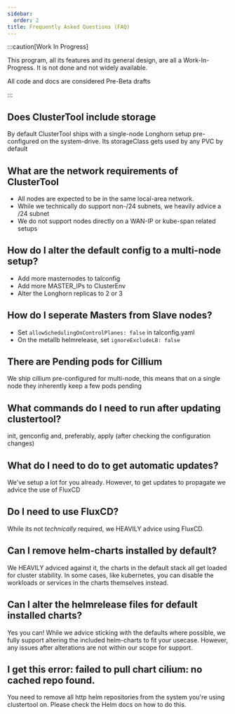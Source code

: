```yaml
---
sidebar:
  order: 2
title: Frequently Asked Questions (FAQ)
---
```


:::caution[Work In Progress]

This program, all its features and its general design, are all a Work-In-Progress. It is not done and not widely available.

All code and docs are considered Pre-Beta drafts

:::


## Does ClusterTool include storage

By default ClusterTool ships with a single-node Longhorn setup pre-configured on the system-drive.
Its storageClass gets used by any PVC by default

## What are the network requirements of ClusterTool

- All nodes are expected to be in the same local-area network.
- While we technically do support non-/24 subnets, we heavily advice a /24 subnet
- We do not support nodes directly on a WAN-IP or kube-span related setups

## How do I alter the default config to a multi-node setup?

- Add more masternodes to talconfig
- Add more MASTER_IPs to ClusterEnv
- Alter the Longhorn replicas to 2 or 3

## How do I seperate Masters from Slave nodes?

- Set `allowSchedulingOnControlPlanes: false` in talconfig.yaml
- On the metallb helmrelease, set `ignoreExcludeLB: false`

## There are Pending pods for Cillium

We ship cillium pre-configured for multi-node, this means that on a single node they inherently keep a few pods pending

## What commands do I need to run after updating clustertool?

init, genconfig and, preferably, apply (after checking the configuration changes)

## What do I need to do to get automatic updates?

We've setup a lot for you already.
However, to get updates to propagate we advice the use of FluxCD

## Do I need to use FluxCD?

While its not *technically* required, we HEAVILY advice using FluxCD.

## Can I remove helm-charts installed by default?

We HEAVILY adviced against it, the charts in the default stack all get loaded for cluster stability.
In some cases, like kubernetes, you can disable the workloads or services in the charts themselves instead.

## Can I alter the helmrelease files for default installed charts?

Yes you can!
While we advice sticking with the defaults where possible, we fully support altering the included helm-charts to fit your usecase.
However, any issues after alterations are not within our scope for support.

## I get this error:  failed to pull chart cilium: no cached repo found.

You need to remove all http helm repositories from the system you're using clustertool on.
Please check the Helm docs on how to do this.



